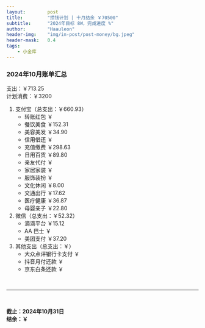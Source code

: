 ```yaml
---
layout:        post
title:         "攒钱计划 | 十月结余 ￥70500"
subtitle:      "2024年目标 8W，完成进度 %"
author:        "Haauleon"
header-img:    "img/in-post/post-money/bg.jpeg"
header-mask:   0.4
tags:
    - 小金库
---
```


### 2024年10月账单汇总             
支出：￥713.25         
计划消费：￥3200        

1. 支付宝（总支出：￥660.93）   
    - 转账红包 ￥   
    - 餐饮美食 ￥152.31    
    - 美容美发 ￥34.90     
    - 信用借还 ￥    
    - 充值缴费 ￥298.63     
    - 日用百货 ￥89.80      
    - 亲友代付 ￥     
    - 家居家装 ￥    
    - 服饰装扮 ￥    
    - 文化休闲 ￥8.00    
    - 交通出行 ￥17.62      
    - 医疗健康 ￥36.87
    - 母婴亲子 ￥22.80     
2. 微信（总支出：￥52.32）      
    - 滴滴平台 ￥15.12   
    - AA 巴士 ￥    
    - 美团支付 ￥37.20      
3. 其他支出（总支出：￥）     
    - 大众点评银行卡支付 ￥    
    - 抖音月付还款 ￥    
    - 京东白条还款 ￥   

<br>

---

<br>

**截止：2024年10月31日**      
**结余：￥**        
